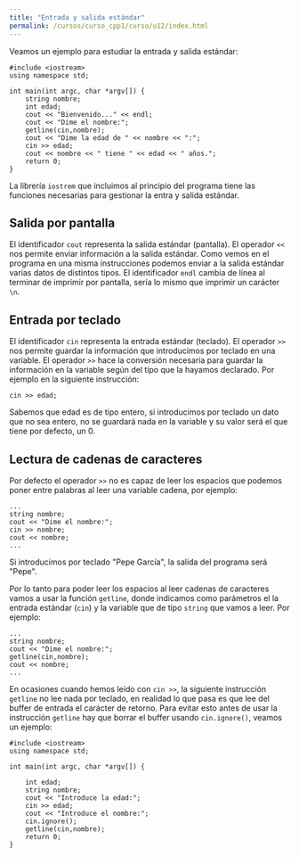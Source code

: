 ```yaml
---
title: "Entrada y salida estándar"
permalink: /cursos/curso_cpp1/curso/u12/index.html
---
```


Veamos un ejemplo para estudiar la entrada y salida estándar:

    #include <iostream>
    using namespace std;

    int main(int argc, char *argv[]) {
    	string nombre;
    	int edad;
    	cout << "Bienvenido..." << endl;
    	cout << "Dime el nombre:";
    	getline(cin,nombre);
    	cout << "Dime la edad de " << nombre << ":";
    	cin >> edad;
    	cout << nombre << " tiene " << edad << " años.";
    	return 0;
    }


La librería `iostrem` que incluimos al principio del programa tiene las funciones necesarias para gestionar la entra y salida estándar.

## Salida por pantalla

El identificador `cout` representa la salida estándar (pantalla). El operador `<<` nos permite enviar información a la salida estándar. Como vemos en el programa en una misma instrucciones podemos enviar a la salida estándar varias datos de distintos tipos. El identificador `endl` cambia de línea al terminar de imprimir por pantalla, sería lo mismo que imprimir un carácter `\n`.

## Entrada por teclado

El identificador `cin` representa la entrada estándar (teclado). El operador `>>` nos permite guardar la información que introducimos por teclado en una variable. El operador `>>` hace la conversión necesaria para guardar la información en la variable según del tipo que la hayamos declarado. Por ejemplo en la siguiente instrucción:

    cin >> edad;

Sabemos que edad es de tipo entero, si introducimos por teclado un dato que no sea entero, no se guardará nada en la variable y su valor será el que tiene por defecto, un 0.

## Lectura de cadenas de caracteres

Por defecto el operador `>>` no es capaz de leer los espacios que podemos poner entre palabras al leer una variable cadena, por ejemplo:

    ...
    string nombre;
  	cout << "Dime el nombre:";
    cin >> nombre;
    cout << nombre;
    ...

Si introducimos por teclado "Pepe García", la salida del programa será "Pepe".

Por lo tanto para poder leer los espacios al leer cadenas de caracteres vamos a usar la función `getline`, donde indicamos como parámetros el la entrada estándar (`cin`) y la variable que de tipo `string` que vamos a leer. Por ejemplo:

    ...
    string nombre;
   	cout << "Dime el nombre:";
    getline(cin,nombre);
    cout << nombre;
    ...

En ocasiones cuando hemos leído con `cin >>`, la siguiente instrucción `getline` no lee nada por teclado, en realidad lo que pasa es que lee del buffer de entrada el carácter de retorno. Para evitar esto antes de usar la instrucción `getline` hay que borrar el buffer usando `cin.ignore()`, veamos un ejemplo:

    #include <iostream>
    using namespace std;
    
    int main(int argc, char *argv[]) {
    
    	int edad;
    	string nombre;
    	cout << "Introduce la edad:";
    	cin >> edad;
    	cout << "Introduce el nombre:";
    	cin.ignore();
    	getline(cin,nombre);
    	return 0;
    }
